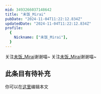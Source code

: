 ```yaml
---
mid: 3493266037148642
title: "未饭_Mirai"
pubDate: "2024-11-04T11:22:12.834Z"
updatedDate: "2024-11-04T11:22:12.834Z"
profile:
  {
    Nickname: ["未饭_Mirai"],
  }
---
```


关注[未饭_Mirai](https://space.bilibili.com/3493266037148642)谢谢喵~ 关注[未饭_Mirai](https://space.bilibili.com/3493266037148642)谢谢喵~

## 此条目有待补充
你可以在[这里](https://github.com/Yuhanawa/VTuber.ICU/edit/master/src/content/v/未饭_Mirai/index.md)编辑本文
